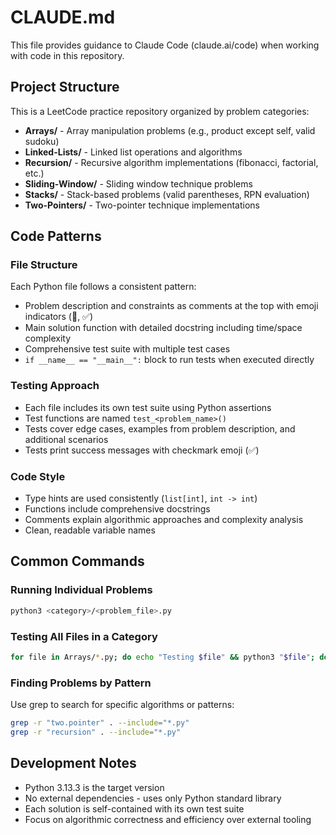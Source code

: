 # CLAUDE.md

This file provides guidance to Claude Code (claude.ai/code) when working with code in this repository.

## Project Structure

This is a LeetCode practice repository organized by problem categories:

- **Arrays/** - Array manipulation problems (e.g., product except self, valid sudoku)
- **Linked-Lists/** - Linked list operations and algorithms
- **Recursion/** - Recursive algorithm implementations (fibonacci, factorial, etc.)
- **Sliding-Window/** - Sliding window technique problems
- **Stacks/** - Stack-based problems (valid parentheses, RPN evaluation)
- **Two-Pointers/** - Two-pointer technique implementations

## Code Patterns

### File Structure
Each Python file follows a consistent pattern:
- Problem description and constraints as comments at the top with emoji indicators (🧩, ✅)
- Main solution function with detailed docstring including time/space complexity
- Comprehensive test suite with multiple test cases
- `if __name__ == "__main__":` block to run tests when executed directly

### Testing Approach
- Each file includes its own test suite using Python assertions
- Test functions are named `test_<problem_name>()`
- Tests cover edge cases, examples from problem description, and additional scenarios
- Tests print success messages with checkmark emoji (✅)

### Code Style
- Type hints are used consistently (`list[int]`, `int -> int`)
- Functions include comprehensive docstrings
- Comments explain algorithmic approaches and complexity analysis
- Clean, readable variable names

## Common Commands

### Running Individual Problems
```bash
python3 <category>/<problem_file>.py
```

### Testing All Files in a Category
```bash
for file in Arrays/*.py; do echo "Testing $file" && python3 "$file"; done
```

### Finding Problems by Pattern
Use grep to search for specific algorithms or patterns:
```bash
grep -r "two.pointer" . --include="*.py"
grep -r "recursion" . --include="*.py"
```

## Development Notes

- Python 3.13.3 is the target version
- No external dependencies - uses only Python standard library
- Each solution is self-contained with its own test suite
- Focus on algorithmic correctness and efficiency over external tooling